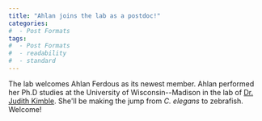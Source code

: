 ```yaml
---
title: "Ahlan joins the lab as a postdoc!"
categories:
#  - Post Formats
tags:
#  - Post Formats
#  - readability
#  - standard
---
```

The lab welcomes Ahlan Ferdous as its newest member. Ahlan performed her Ph.D studies at the University of Wisconsin--Madison in the lab of [Dr. Judith Kimble](https://biochem.wisc.edu/people/kimble/). She'll be making the jump from *C. elegans* to zebrafish. Welcome!
